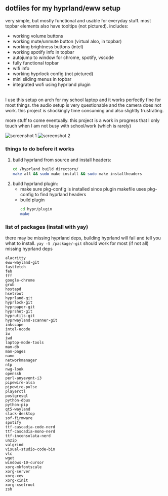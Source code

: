 ## dotfiles for my hyprland/eww setup
very simple, but mostly functional and usable for everyday stuff. most topbar elements also have tooltips (not pictured). includes:
- working volume buttons
- working mute/unmute button (virtual also, in topbar)
- working brightness buttons (intel)
- working spotify info in topbar
- autojump to window for chrome, spotify, vscode
- fully functional topbar
- wifi info
- working hyprlock config (not pictured)
- mini sliding menus in topbar
- integrated wofi using hyprland plugin
<br /><br />

I use this setup on arch for my school laptop and it works perfectly fine for most things. the audio setup is very questionable and the camera does not work. this project is shockingly time consuming and also slightly frustrating.

more stuff to come eventually. this project is a work in progress that I only touch when I am not busy with school/work (which is rarely)

![screenshot 1](https://i.imgur.com/rqpgpPG.png)
![screenshot 2](https://i.imgur.com/Qz217Vb.png)

### things to do before it works
1. build hyprland from source and install headers:
    ```bash
    cd /hyprland build directory/
    make all && sudo make install && sudo make installheaders
    ```
1. build hyprland plugin:
    - make sure pkg-config is installed since plugin makefile uses pkg-config to find hyprland headers
    - build plugin
        ```bash
        cd hypr/plugin
        make
        ```

### list of packages (install with yay)
there may be missing hyprland deps, building hyprland will fail and tell you what to install. `yay -S /package/-git` should work for most (if not all) missing hyprland deps
```
alacritty
eww-wayland-git
fastfetch
feh
fff
google-chrome
grub
hostapd
hsetroot
hyprland-git
hyprlock-git
hyprpaper-git
hyprshot-git
hyprutils-git
hyprwayland-scanner-git
inkscape
intel-ucode
iw
iwd
laptop-mode-tools
man-db
man-pages
nano
networkmanager
ntp
nwg-look
openssh
perl-anyevent-i3
pipewire-alsa
pipewire-pulse
playerctl
postgresql
python-dbus
python-pip
qt5-wayland
slack-desktop
sof-firmware
spotify
ttf-cascadia-code-nerd
ttf-cascadia-mono-nerd
ttf-inconsolata-nerd
unzip
valgrind
visual-studio-code-bin
vlc
wget
windows-10-cursor
xorg-mkfontscale
xorg-server
xorg-xev
xorg-xinit
xorg-xsetroot
zsh
```
